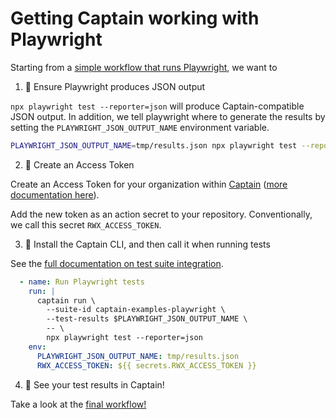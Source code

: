 # Getting Captain working with Playwright

Starting from a [simple workflow that runs Playwright][workflow-before-captain], we want to

1. 🧪 Ensure Playwright produces JSON output

`npx playwright test --reporter=json` will produce Captain-compatible JSON output.
In addition, we tell playwright where to generate the results by setting the `PLAYWRIGHT_JSON_OUTPUT_NAME` environment variable.

```sh
PLAYWRIGHT_JSON_OUTPUT_NAME=tmp/results.json npx playwright test --reporter=json
```

2. 🔐 Create an Access Token

Create an Access Token for your organization within [Captain][captain] ([more documentation here][create-access-token]).

Add the new token as an action secret to your repository. Conventionally, we call this secret `RWX_ACCESS_TOKEN`.

3. 💌 Install the Captain CLI, and then call it when running tests

See the [full documentation on test suite integration][test-suite-integration].

```yaml
  - name: Run Playwright tests
    run: |
      captain run \
        --suite-id captain-examples-playwright \
        --test-results $PLAYWRIGHT_JSON_OUTPUT_NAME \
        -- \
        npx playwright test --reporter=json
    env:
      PLAYWRIGHT_JSON_OUTPUT_NAME: tmp/results.json
      RWX_ACCESS_TOKEN: ${{ secrets.RWX_ACCESS_TOKEN }}
```

4. 🎉 See your test results in Captain!

Take a look at the [final workflow!][workflow-with-captain]

[workflow-before-captain]: https://github.com/captain-examples/playwright/blob/basic-workflow/.github/workflows/playwright.yml
[captain]: https://account.rwx.com/deep_link/manage/access_tokens
[create-access-token]: https://www.rwx.com/docs/access-tokens
[workflow-with-captain]: https://github.com/captain-examples/playwright/blob/main/.github/workflows/ci.yml
[test-suite-integration]: https://www.rwx.com/captain/docs/test-suite-integration

